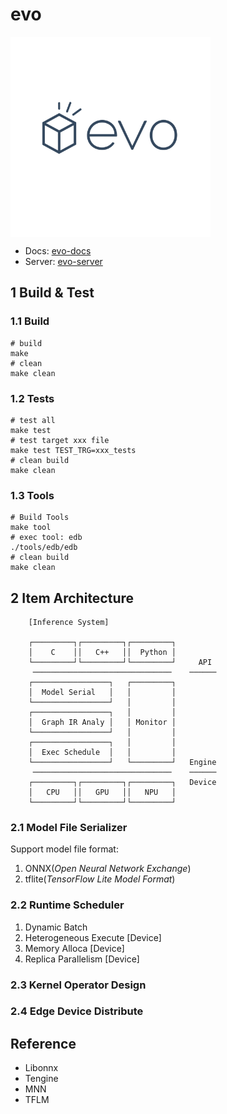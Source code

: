 # evo

<img src="./docs/public/logo.svg" width="320" align="center">

- Docs: [evo-docs](https://lancerstadium.github.io/evo/docs/)
- Server: [evo-server](https://lancerstadium.github.io/evo/docs/server)

## 1 Build & Test

### 1.1 Build

```shell
# build
make
# clean
make clean
```

### 1.2 Tests

```shell
# test all
make test
# test target xxx file
make test TEST_TRG=xxx_tests
# clean build
make clean
```
### 1.3 Tools

```shell
# Build Tools
make tool
# exec tool: edb
./tools/edb/edb
# clean build
make clean
```


## 2 Item Architecture

```
    [Inference System]

    ┌─────────┐┌─────────┐┌─────────┐
    │    C    ││   C++   ││  Python │
    └─────────┘└─────────┘└─────────┘     API
     ───────────────────────────────    ──────
    ┌─────────────────┐   ┌─────────┐ 
    │  Model Serial   │   │         │ 
    └─────────────────┘   │         │
    ┌─────────────────┐   │         │
    │  Graph IR Analy │   │ Monitor │
    └─────────────────┘   │         │
    ┌─────────────────┐   │         │
    │  Exec Schedule  │   │         │
    └─────────────────┘   └─────────┘   Engine
     ───────────────────────────────    ──────
    ┌─────────┐┌─────────┐┌─────────┐   Device
    │   CPU   ││   GPU   ││   NPU   │
    └─────────┘└─────────┘└─────────┘
```

### 2.1 Model File Serializer

Support model file format:
1. ONNX(*Open Neural Network Exchange*)
2. tflite(*TensorFlow Lite Model Format*)

### 2.2 Runtime Scheduler

1. Dynamic Batch
2. Heterogeneous Execute [Device]
3. Memory Alloca [Device]
4. Replica Parallelism [Device]

### 2.3 Kernel Operator Design


### 2.4 Edge Device Distribute


## Reference

- Libonnx
- Tengine
- MNN
- TFLM